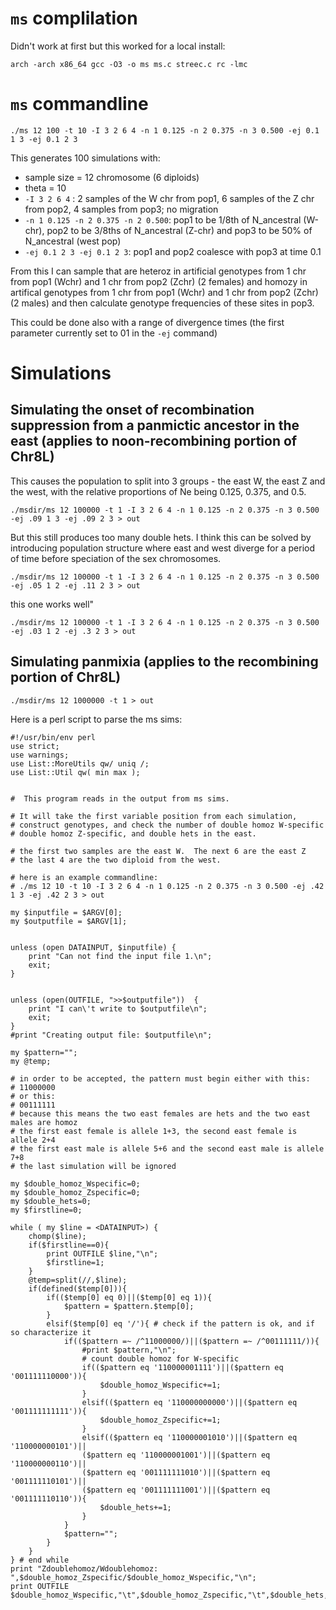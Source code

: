 # `ms` complilation
Didn't work at first but this worked for a local install:
```
arch -arch x86_64 gcc -O3 -o ms ms.c streec.c rc -lmc
```
# `ms` commandline
```
./ms 12 100 -t 10 -I 3 2 6 4 -n 1 0.125 -n 2 0.375 -n 3 0.500 -ej 0.1 1 3 -ej 0.1 2 3
```
This generates 100 simulations with:
* sample size = 12 chromosome (6 diploids)
* theta = 10
* `-I 3 2 6 4` : 2 samples of the W chr from pop1, 6 samples of the Z chr from pop2, 4 samples from pop3; no migration
* `-n 1 0.125 -n 2 0.375 -n 2 0.500`: pop1 to be 1/8th of N_ancestral (W-chr), pop2 to be 3/8ths of N_ancestral (Z-chr) and pop3 to be 50% of N_ancestral (west pop)
* `-ej 0.1 2 3 -ej 0.1 2 3`: pop1 and pop2 coalesce with pop3 at time 0.1

From this I can sample that are heteroz in artificial genotypes from 1 chr from pop1 (Wchr) and 1 chr from pop2 (Zchr) (2 females) and homozy in artifical genotypes from 1 chr from pop1 (Wchr) and 1 chr from pop2 (Zchr) (2 males) and then calculate genotype frequencies of these sites in pop3. 

This could be done also with a range of divergence times (the first parameter currently set to 01 in the `-ej` command)

# Simulations
## Simulating the onset of recombination suppression from a panmictic ancestor in the east (applies to noon-recombining portion of Chr8L) 
This causes the population to split into 3 groups - the east W, the east Z and the west, with the relative proportions of Ne being 0.125, 0.375, and 0.5.
```
./msdir/ms 12 100000 -t 1 -I 3 2 6 4 -n 1 0.125 -n 2 0.375 -n 3 0.500 -ej .09 1 3 -ej .09 2 3 > out
```
But this still produces too many double hets.  I think this can be solved by introducing population structure where east and west diverge for a period of time before speciation of the sex chromosomes.

```
./msdir/ms 12 100000 -t 1 -I 3 2 6 4 -n 1 0.125 -n 2 0.375 -n 3 0.500 -ej .05 1 2 -ej .11 2 3 > out
```
this one works well"
```
./msdir/ms 12 100000 -t 1 -I 3 2 6 4 -n 1 0.125 -n 2 0.375 -n 3 0.500 -ej .03 1 2 -ej .3 2 3 > out
```

## Simulating panmixia (applies to the recombining portion of Chr8L)
```
./msdir/ms 12 1000000 -t 1 > out
```
Here is a perl script to parse the ms sims:
```
#!/usr/bin/env perl
use strict;
use warnings;
use List::MoreUtils qw/ uniq /;
use List::Util qw( min max );


#  This program reads in the output from ms sims.

# It will take the first variable position from each simulation,
# construct genotypes, and check the number of double homoz W-specific
# double homoz Z-specific, and double hets in the east.

# the first two samples are the east W.  The next 6 are the east Z
# the last 4 are the two diploid from the west.

# here is an example commandline:
# ./ms 12 10 -t 10 -I 3 2 6 4 -n 1 0.125 -n 2 0.375 -n 3 0.500 -ej .42 1 3 -ej .42 2 3 > out 

my $inputfile = $ARGV[0];
my $outputfile = $ARGV[1];


unless (open DATAINPUT, $inputfile) {
	print "Can not find the input file 1.\n";
	exit;
}


unless (open(OUTFILE, ">>$outputfile"))  {
	print "I can\'t write to $outputfile\n";
	exit;
}
#print "Creating output file: $outputfile\n";

my $pattern="";
my @temp;

# in order to be accepted, the pattern must begin either with this:
# 11000000
# or this:
# 00111111
# because this means the two east females are hets and the two east males are homoz
# the first east female is allele 1+3, the second east female is allele 2+4
# the first east male is allele 5+6 and the second east male is allele 7+8 
# the last simulation will be ignored

my $double_homoz_Wspecific=0;
my $double_homoz_Zspecific=0;
my $double_hets=0;
my $firstline=0;

while ( my $line = <DATAINPUT>) {
	chomp($line);
	if($firstline==0){
		print OUTFILE $line,"\n";
		$firstline=1;
	}
	@temp=split(//,$line);
	if(defined($temp[0])){
		if(($temp[0] eq 0)||($temp[0] eq 1)){
			$pattern = $pattern.$temp[0];
		}
		elsif($temp[0] eq '/'){ # check if the pattern is ok, and if so characterize it
			if(($pattern =~ /^11000000/)||($pattern =~ /^00111111/)){
				#print $pattern,"\n";
				# count double homoz for W-specific
				if(($pattern eq '110000001111')||($pattern eq '001111110000')){
					$double_homoz_Wspecific+=1;
				}
				elsif(($pattern eq '110000000000')||($pattern eq '001111111111')){
					$double_homoz_Zspecific+=1;
				}
				elsif(($pattern eq '110000001010')||($pattern eq '110000000101')||
				($pattern eq '110000001001')||($pattern eq '110000000110')||
				($pattern eq '001111111010')||($pattern eq '001111110101')||
				($pattern eq '001111111001')||($pattern eq '001111110110')){
					$double_hets+=1;
				}
			}
			$pattern="";	
		}	
	}
} # end while
print "Zdoublehomoz/Wdoublehomoz: ",$double_homoz_Zspecific/$double_homoz_Wspecific,"\n";
print OUTFILE $double_homoz_Wspecific,"\t",$double_homoz_Zspecific,"\t",$double_hets,"\n";
```

